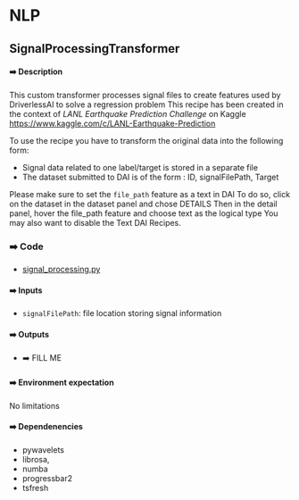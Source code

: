 # NLP

## SignalProcessingTransformer

#### ➡️ Description
This custom transformer processes signal files to create features used by DriverlessAI to solve a regression problem
This recipe has been created in the context of _LANL Earthquake Prediction Challenge_ on Kaggle
https://www.kaggle.com/c/LANL-Earthquake-Prediction

To use the recipe you have to transform the original data into the following form:
 - Signal data related to one label/target is stored in a separate file
 - The dataset submitted to DAI is of the form : ID, signalFilePath, Target
 
Please make sure to set the `file_path` feature as a text in DAI
To do so, click on the dataset in the dataset panel and chose DETAILS
Then in the detail panel, hover the file_path feature and choose text as the logical type
You may also want to disable the Text DAI Recipes.

### ➡️ Code
- [signal_processing.py](signal_processing.py)

#### ➡️ Inputs
- `signalFilePath`: file location storing signal information

#### ➡️ Outputs
- ➡️ FILL ME

#### ➡️ Environment expectation
No limitations

#### ➡️ Dependenencies
- pywavelets
- librosa,
- numba
- progressbar2
- tsfresh
